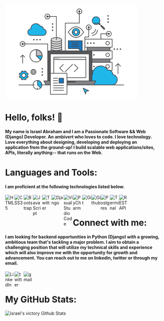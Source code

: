 <!-- !['Backend'](./demo/backend.gif) -->
<img alt="Backend" src="demo/eco.gif"/>

# <b>Hello, folks! 👋</b>

#### My name is Israel Abraham and I am a Passionate Software && Web (Django) Developer. An ambivert who loves to code. I love technology. Love everything about designing, developing and deploying an application from the ground-up! I build scalable web applications/sites, APIs, literally anything-- that runs on the Web.

# <b>Languages and Tools: </b>

#### I am proficient at the following technologies listed below.

<img align="left" alt="HTML5" width="30px" src="https://img.icons8.com/color/48/000000/html-5.png"/>

<img align="left" alt="CSS3" width="30px" src="https://img.icons8.com/color/48/000000/css3.png"/>

<img align="left" alt="Bootstrap" width="30px" src="https://img.icons8.com/color/48/000000/bootstrap.png"/>

<img align="left" alt="JavaScript" width="30px" src="https://img.icons8.com/color/48/000000/javascript.png"/>

<img align="left" alt="Twitter" width="30px" src="https://img.icons8.com/color/48/000000/python.png"/>

<img align="left" alt="Django" width="40px" src="https://img.icons8.com/color/48/000000/django.png"/>

<img align="left" alt="Visual Studio Code" width="30px" src="https://img.icons8.com/fluent/48/000000/visual-studio-code-2019.png"/>

<img align="left" alt="PyCharm" width="30px" src="https://img.icons8.com/color/48/000000/pycharm.png"/>

<img align="left" alt="Git" width="30px" src="https://img.icons8.com/color/48/000000/git.png"/>

<img align="left" alt="Github" width="30px" src="https://img.icons8.com/color/48/000000/github.png"/>

<img align="left" alt="Postgres" width="30px" src="https://img.icons8.com/color/48/000000/postgreesql.png"/>

<img align="left" alt="Terminal" width="30px" src="https://img.icons8.com/color/26/000000/console.png"/>

<img align="left" alt="REST API" width="30px" src="https://img.icons8.com/material-outlined/24/000000/api-settings.png"/>

<br /><br />

# <b> Connect with me: </b>

#### I am looking for backend opportunities in Python (Django) with a growing, ambitious team that's tackling a major problem. I aim to obtain a challenging position that will utilize my technical skills and experience which will also improve me with the opportunity for growth and advancement. You can reach out to me on linkedin, twitter or through my email. 

[<img align="left" alt="LinkedIn" width="30px" src="https://img.icons8.com/color/48/000000/linkedin.png"/>](https://linkedin.com/in/digitalstade)

[<img align="left" alt="twitter" width="30px" src="https://img.icons8.com/color/48/000000/twitter.png"/>](https://twitter.com/israelabraham_)

[<img align="left" alt="gmail" width="30px" src="https://img.icons8.com/color/48/000000/gmail.png"/>](mailto:israelvictory87@gmail.com)

<br>
<br>

# <b>My GitHub Stats:</b>

<img align="float: left;" alt="israel's victory Github Stats" src="https://github-readme-stats.vercel.app/api?username=israelvictory&show_icons=true&hide_border=true"/>
